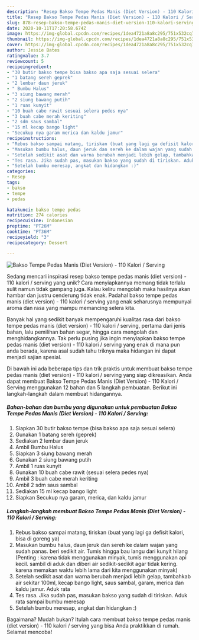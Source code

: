 ```yaml
---
description: "Resep Bakso Tempe Pedas Manis (Diet Version) - 110 Kalori / Serving yang Bisa Manjain Lidah"
title: "Resep Bakso Tempe Pedas Manis (Diet Version) - 110 Kalori / Serving yang Bisa Manjain Lidah"
slug: 878-resep-bakso-tempe-pedas-manis-diet-version-110-kalori-serving-yang-bisa-manjain-lidah
date: 2020-10-11T17:20:58.674Z
image: https://img-global.cpcdn.com/recipes/1dea4721a8a8c295/751x532cq70/bakso-tempe-pedas-manis-diet-version-110-kalori-serving-foto-resep-utama.jpg
thumbnail: https://img-global.cpcdn.com/recipes/1dea4721a8a8c295/751x532cq70/bakso-tempe-pedas-manis-diet-version-110-kalori-serving-foto-resep-utama.jpg
cover: https://img-global.cpcdn.com/recipes/1dea4721a8a8c295/751x532cq70/bakso-tempe-pedas-manis-diet-version-110-kalori-serving-foto-resep-utama.jpg
author: Jessie Bates
ratingvalue: 3.7
reviewcount: 5
recipeingredient:
- "30 butir bakso tempe bisa bakso apa saja sesuai selera"
- "1 batang sereh geprek"
- "2 lembar daun jeruk"
- " Bumbu Halus"
- "3 siung bawang merah"
- "2 siung bawang putih"
- "1 ruas kunyit"
- "10 buah cabe rawit sesuai selera pedes nya"
- "3 buah cabe merah keriting"
- "2 sdm saus sambal"
- "15 ml kecap bango light"
- "Secukup nya garam merica dan kaldu jamur"
recipeinstructions:
- "Rebus bakso sampai matang, tiriskan (buat yang lagi ga defisit kalori, bisa di goreng ya)"
- "Masukan bumbu halus, daun jeruk dan sereh ke dalam wajan yang sudah panas. beri sedikit air. Tumis hingga bau langu dari kunyit hilang (Penting : karena tidak menggunakan minyak, tumis menggunakan api kecil. sambil di aduk dan diberi air sedikit-sedikit agar tidak kering. karena memakan waktu lebih lama dari kita menggunakan minyak)"
- "Setelah sedikit asat dan warna berubah menjadi lebih gelap, tambahkab air sekitar 100ml, kecap bango light, saus sambal, garam, merica dan kaldu jamur. Aduk rata"
- "Tes rasa. Jika sudah pas, masukan bakso yang sudah di tiriskan. Aduk rata sampai bumbu meresap"
- "Setelah bumbu meresap, angkat dan hidangkan :)"
categories:
- Resep
tags:
- bakso
- tempe
- pedas

katakunci: bakso tempe pedas 
nutrition: 274 calories
recipecuisine: Indonesian
preptime: "PT26M"
cooktime: "PT36M"
recipeyield: "3"
recipecategory: Dessert

---
```



![Bakso Tempe Pedas Manis (Diet Version) - 110 Kalori / Serving](https://img-global.cpcdn.com/recipes/1dea4721a8a8c295/751x532cq70/bakso-tempe-pedas-manis-diet-version-110-kalori-serving-foto-resep-utama.jpg)

Sedang mencari inspirasi resep bakso tempe pedas manis (diet version) - 110 kalori / serving yang unik? Cara menyiapkannya memang tidak terlalu sulit namun tidak gampang juga. Kalau keliru mengolah maka hasilnya akan hambar dan justru cenderung tidak enak. Padahal bakso tempe pedas manis (diet version) - 110 kalori / serving yang enak seharusnya mempunyai aroma dan rasa yang mampu memancing selera kita.

Banyak hal yang sedikit banyak mempengaruhi kualitas rasa dari bakso tempe pedas manis (diet version) - 110 kalori / serving, pertama dari jenis bahan, lalu pemilihan bahan segar, hingga cara mengolah dan menghidangkannya. Tak perlu pusing jika ingin menyiapkan bakso tempe pedas manis (diet version) - 110 kalori / serving yang enak di mana pun anda berada, karena asal sudah tahu triknya maka hidangan ini dapat menjadi sajian spesial.




Di bawah ini ada beberapa tips dan trik praktis untuk membuat bakso tempe pedas manis (diet version) - 110 kalori / serving yang siap dikreasikan. Anda dapat membuat Bakso Tempe Pedas Manis (Diet Version) - 110 Kalori / Serving menggunakan 12 bahan dan 5 langkah pembuatan. Berikut ini langkah-langkah dalam membuat hidangannya.

<!--inarticleads1-->

##### Bahan-bahan dan bumbu yang digunakan untuk pembuatan Bakso Tempe Pedas Manis (Diet Version) - 110 Kalori / Serving:

1. Siapkan 30 butir bakso tempe (bisa bakso apa saja sesuai selera)
1. Gunakan 1 batang sereh (geprek)
1. Sediakan 2 lembar daun jeruk
1. Ambil  Bumbu Halus
1. Siapkan 3 siung bawang merah
1. Gunakan 2 siung bawang putih
1. Ambil 1 ruas kunyit
1. Gunakan 10 buah cabe rawit (sesuai selera pedes nya)
1. Ambil 3 buah cabe merah keriting
1. Ambil 2 sdm saus sambal
1. Sediakan 15 ml kecap bango light
1. Siapkan Secukup nya garam, merica, dan kaldu jamur




<!--inarticleads2-->

##### Langkah-langkah membuat Bakso Tempe Pedas Manis (Diet Version) - 110 Kalori / Serving:

1. Rebus bakso sampai matang, tiriskan (buat yang lagi ga defisit kalori, bisa di goreng ya)
1. Masukan bumbu halus, daun jeruk dan sereh ke dalam wajan yang sudah panas. beri sedikit air. Tumis hingga bau langu dari kunyit hilang (Penting : karena tidak menggunakan minyak, tumis menggunakan api kecil. sambil di aduk dan diberi air sedikit-sedikit agar tidak kering. karena memakan waktu lebih lama dari kita menggunakan minyak)
1. Setelah sedikit asat dan warna berubah menjadi lebih gelap, tambahkab air sekitar 100ml, kecap bango light, saus sambal, garam, merica dan kaldu jamur. Aduk rata
1. Tes rasa. Jika sudah pas, masukan bakso yang sudah di tiriskan. Aduk rata sampai bumbu meresap
1. Setelah bumbu meresap, angkat dan hidangkan :)




Bagaimana? Mudah bukan? Itulah cara membuat bakso tempe pedas manis (diet version) - 110 kalori / serving yang bisa Anda praktikkan di rumah. Selamat mencoba!
